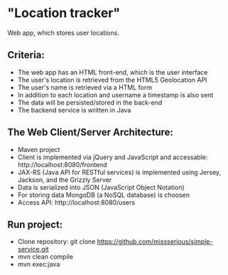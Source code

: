 "Location tracker"
====================================
Web app, which stores user locations.


Criteria:
-------------------
* The web app has an HTML front-end, which is the user interface
* The user's location is retrieved from the HTML5 Geolocation API
* The user's name is retrieved via a HTML form
* In addition to each location and username a timestamp is also sent
* The data will be persisted/stored in the back-end
* The backend service is written in Java

The Web Client/Server Architecture:
----------------------------------
* Maven project
* Client is implemented via jQuery and JavaScript and accessable: http://localhost:8080/frontend
* JAX-RS (Java API for RESTful services) is implemented using Jersey, Jackson, and the Grizzly Server
* Data is serialized into JSON (JavaScript Object Notation)
* For storing data MongoDB (a NoSQL database) is choosen
* Access API: http://localhost:8080/users

Run project:
-------------------
* Clone repository: git clone https://github.com/missserious/simple-service.git
* mvn clean compile
* mvn exec:java

